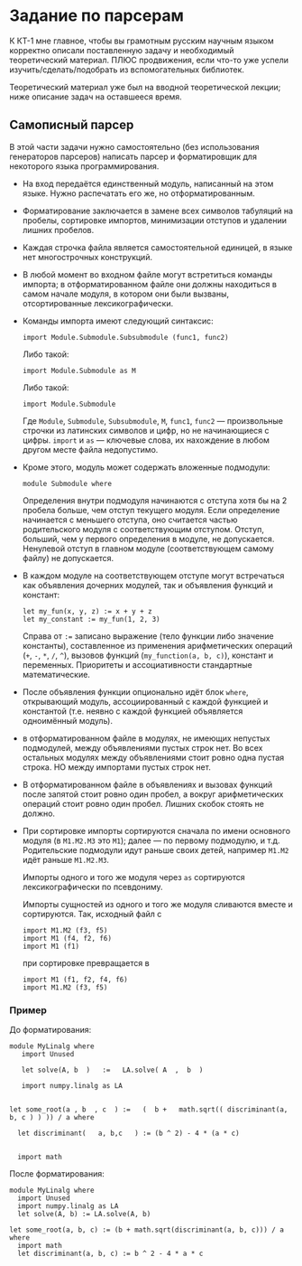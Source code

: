 # Задание по парсерам

К КТ-1 мне главное, чтобы вы грамотным русским научным языком корректно описали поставленную задачу
и необходимый теоретический материал. ПЛЮС продвижения, если что-то уже успели изучить/сделать/подобрать
из вспомогательных библиотек.

Теоретический материал уже был на вводной теоретической лекции; ниже описание задач на оставшееся время.

## Самописный парсер

В этой части задачи нужно самостоятельно (без использования генераторов парсеров) написать парсер
и форматировщик для некоторого языка программирования.

* На вход передаётся единственный модуль, написанный на этом языке. Нужно распечатать его же,
  но отформатированным.

* Форматирование заключается в замене всех символов табуляций на пробелы, сортировке импортов,
  минимизации отступов и удалении лишних пробелов.

* Каждая строчка файла является самостоятельной единицей, в языке нет многострочных конструкций.

* В любой момент во входном файле могут встретиться команды импорта; в отформатированном файле
  они должны находиться в самом начале модуля, в котором они были вызваны, отсортированные лексикографически.

* Команды импорта имеют следующий синтаксис:
  ```
  import Module.Submodule.Subsubmodule (func1, func2)
  ```
  Либо такой:
  ```
  import Module.Submodule as M
  ```
  Либо такой:
  ```
  import Module.Submodule
  ```
  Где `Module`, `Submodule`, `Subsubmodule`, `M`, `func1`, `func2` &mdash; произвольные строчки из латинских символов и цифр,
  но не начинающиеся с цифры. `import` и `as` &mdash; ключевые слова, их нахождение в любом другом месте файла недопустимо.

* Кроме этого, модуль может содержать вложенные подмодули:
  ```
  module Submodule where
  ```
  Определения внутри подмодуля начинаются с отступа хотя бы на 2 пробела больше, чем отступ текущего модуля.
  Если определение начинается с меньшего отступа, оно считается частью родительского модуля с соответствующим
  отступом. Отступ, больший, чем у первого определения в модуле, не допускается. Ненулевой отступ в главном модуле
  (соответствующем самому файлу) не допускается.

* В каждом модуле на соответствующем отступе могут встречаться как объявления
  дочерних модулей, так и объявления функций и констант:
  ```
  let my_fun(x, y, z) := x + y + z
  let my_constant := my_fun(1, 2, 3)
  ```
  Справа от `:=` записано выражение (тело функции либо значение константы), составленное из применения арифметических операций
  (`+`, `-`, `*`, `/`, `^`), вызовов функций (`my_function(a, b, c)`), констант и переменных.
  Приоритеты и ассоциативности стандартные математические.

* После объявления функции опционально идёт блок `where`, открывающий модуль, ассоциированный с каждой функцией и константой
  (т.е. неявно с каждой функцией объявляется одноимённый модуль).

* в отформатированном файле в модулях, не имеющих непустых подмодулей, между объявлениями пустых строк нет.
  Во всех остальных модулях между объявлениями стоит ровно одна пустая строка. НО между импортами пустых строк нет.

* В отформатированном файле в объявлениях и вызовах функций после запятой стоит ровно один пробел,
  а вокруг арифметических операций стоит ровно один пробел. Лишних скобок стоять не должно.

* При сортировке импорты сортируются сначала по имени основного модуля (в `M1.M2.M3` это `M1`);
  далее &mdash; по первому подмодулю, и т.д. Родительские подмодули идут раньше своих детей,
  например `M1.M2` идёт раньше `M1.M2.M3`.

  Импорты одного и того же модуля через `as` сортируются лексикографически по псевдониму.

  Импорты сущностей из одного и того же модуля сливаются вместе и сортируются. Так, исходный файл с
  ```
  import M1.M2 (f3, f5)
  import M1 (f4, f2, f6)
  import M1 (f1)
  ```
  при сортировке превращается в
  ```
  import M1 (f1, f2, f4, f6)
  import M1.M2 (f3, f5)
  ```

### Пример

До форматирования:

```
module MyLinalg where
   import Unused

   let solve(A, b  )   :=   LA.solve( A  ,  b  )

   import numpy.linalg as LA


let some_root(a , b  , c  ) :=   (  b +   math.sqrt(( discriminant(a, b, c ) ) )) / a where

  let discriminant(   a, b,c   ) := (b ^ 2) - 4 * (a * c)


  import math
```

После форматирования:

```
module MyLinalg where
  import Unused
  import numpy.linalg as LA
  let solve(A, b) := LA.solve(A, b)

let some_root(a, b, c) := (b + math.sqrt(discriminant(a, b, c))) / a where
  import math
  let discriminant(a, b, c) := b ^ 2 - 4 * a * c
```